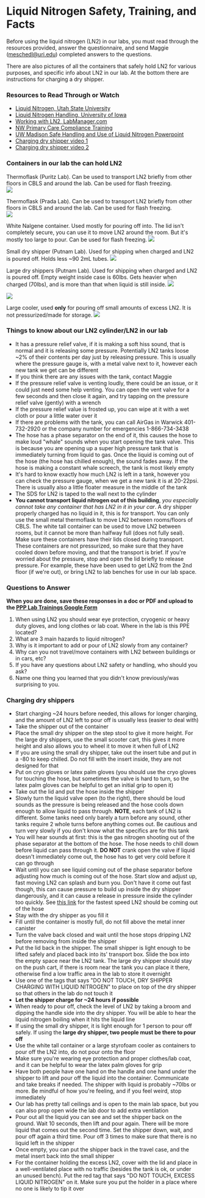 # Liquid Nitrogen Safety, Training, and Facts

Before using the liquid nitrogen (LN2) in our labs, you must read through the resources provided, answer the questionnaire, and send Maggie (meschedl@uri.edu) completed answers to the questions.

There are also pictures of all the containers that safely hold LN2 for various purposes, and specific info about LN2 in our lab. At the bottom there are instructions for charging a dry shipper.

### Resources to Read Through or Watch
- [Liquid Nitrogen, Utah State University](https://research.usu.edu/ehs/liquid-nitrogen/)
- [Liquid Nitrogen Handling, University of Iowa](https://ehs.research.uiowa.edu/liquid-nitrogen-handling)
- [Working with LN2, LabManager.com](https://www.labmanager.com/lab-health-and-safety/working-with-liquid-nitrogen-589)
- [NW Primary Care Compliance Training](http://www.nwprimarycare.com/Staff%20Training%20Info/liquid_nitrogen_ct.pdf)
- [UW Madison Safe Handling and Use of Liquid Nitrogen Powerpoint](https://ehs.wisc.edu/wp-content/uploads/sites/25/2017/01/LiquidNitrogenTraining.pdf)
- [Charging dry shipper video 1](https://www.youtube.com/watch?v=DMTNqk2K35A)
- [Charging dry shipper video 2](https://www.youtube.com/watch?v=6wNbk3gTJHA)

### Containers in our lab the can hold LN2

Thermoflask (Puritz Lab). Can be used to transport LN2 briefly from other floors in CBLS and around the lab. Can be used for flash freezing.  
![](https://raw.githubusercontent.com/meschedl/PPP-Lab-Resources/master/images/IMG_4563.jpg)   

Thermoflask (Prada Lab). Can be used to transport LN2 briefly from other floors in CBLS and around the lab. Can be used for flash freezing.   
![](https://raw.githubusercontent.com/meschedl/PPP-Lab-Resources/master/images/Screen%20Shot%202021-08-05%20at%201.50.11%20PM.png)

White Nalgene container. Used mostly for pouring off into. The lid isn't completely secure, you can use it to move LN2 around the room. But it's mostly too large to pour. Can be used for flash freezing.
![](https://raw.githubusercontent.com/meschedl/PPP-Lab-Resources/master/images/IMG_4567.jpg)    

Small dry shipper (Putnam Lab). Used for shipping when charged and LN2 is poured off. Holds less ~90 2mL tubes.
![](https://raw.githubusercontent.com/meschedl/PPP-Lab-Resources/master/images/IMG_4564.jpg)  

Large dry shippers (Putnam Lab). Used for shipping when charged and LN2 is poured off. Empty weight inside case is 60lbs. Gets heavier when charged (70lbs), and is more than that when liquid is still inside.
![](https://raw.githubusercontent.com/meschedl/PPP-Lab-Resources/master/images/IMG_4566.jpg)  

![](https://raw.githubusercontent.com/meschedl/PPP-Lab-Resources/master/images/IMG_4565.jpg)

Large cooler, used **only** for pouring off small amounts of excess LN2. It is not pressurized/made for storage.
![](https://raw.githubusercontent.com/meschedl/PPP-Lab-Resources/master/images/IMG_4568.jpg)

### Things to know about our LN2 cylinder/LN2 in our lab
- It has a pressure relief valve, if it is making a soft hiss sound, that is normal and it is releasing some pressure. Potentially LN2 tanks loose ~2% of their contents per day just by releasing pressure. This is usually where the pressure gauge is, with a metal valve next to it, however each new tank we get can be different
- If you think there are any issues with the tank, contact Maggie
- If the pressure relief valve is venting loudly, there could be an issue, or it could just need some help venting. You can open the vent valve for a few seconds and then close it again, and try tapping on the pressure relief valve (gently) with a wrench
- If the pressure relief value is frosted up, you can wipe at it with a wet cloth or pour a little water over it
- If there are problems with the tank, you can call AirGas in Warwick 401-732-2920 or the company number for emergencies 1-866-734-3438
- The hose has a phase separator on the end of it, this causes the hose to make loud "whale" sounds when you start opening the tank valve. This is because you are opening up a super high pressure tank that is immediately turning from liquid to gas. Once the liquid is coming out of the hose (the hose has chilled enough), the sound fades away. If the hose is making a constant whale screech, the tank is most likely empty
- It's hard to know exactly how much LN2 is left in a tank, however you can check the pressure gauge, when we get a new tank it is at 20-22psi. There is usually also a little floater measure in the middle of the tank
- The SDS for LN2 is taped to the wall next to the cylinder
- **You cannot transport liquid nitrogen out of this building**, _you especially cannot take any container that has LN2 in it in your car_. A dry shipper properly charged has no liquid in it, this is for transport. You can only use the small metal thermoflask to move LN2 between rooms/floors of CBLS.  The white tall container can be used to move LN2 between rooms, but it cannot be more than halfway full (does not fully seal). Make sure these containers have their lids closed during transport. These containers are not pressurized, so make sure that they have cooled down before moving, and that the transport is brief. If you're worried about the pressure, stop and open the lid briefly to release pressure. For example, these have been used to get LN2 from the 2nd floor (if we're out), or bring LN2 to lab benches for use in our lab space.

### Questions to Answer
**When you are done, save these responses in a doc or PDF and upload to the [PPP Lab Trainings Google Form](https://docs.google.com/forms/d/e/1FAIpQLSc-GkvKIAPjyHMYcQwfDuoZZfON_4pJW19Htjad9_6jw3S_nw/viewform?usp=sf_link)**


1. When using LN2 you should wear eye protection, cryogenic or heavy duty gloves, and long clothes or lab coat. Where in the lab is this PPE located?
2. What are 3 main hazards to liquid nitrogen?
3. Why is it important to add or pour of LN2 slowly from any container?
4. Why can you not travel/move containers with LN2 between buildings or in cars, etc?
5. If you have any questions about LN2 safety or handling, who should you ask?
6. Name one thing you learned that you didn't know previously/was surprising to you.

### Charging dry shippers
- Start charging ~24 hours before needed, this allows for longer charging, and the amount of LN2 left to pour off is usually less (easier to deal with)
- Take the shipper out of the container
- Place the small dry shipper on the step stool to give it more height. For the large dry shippers, use the small scooter cart, this gives it more height and also allows you to wheel it to move it when full of LN2
- If you are using the small dry shipper, take out the insert tube and put in a -80 to keep chilled. Do not fill with the insert inside, they are not designed for that
- Put on cryo gloves or latex palm gloves (you should use the cryo gloves for touching the hose, but sometimes the valve is hard to turn, so the latex palm gloves can be helpful to get an initial grip to open it)
- Take out the lid and put the hose inside the shipper
- Slowly turn the liquid valve open (to the right), there should be loud sounds as the pressure is being released and the hose cools down enough to allow liquid to pass through. **NOTE**, each tank of LN2 is different. Some tanks need only barely a turn before any sound, other tanks require 2 whole turns before anything comes out. Be cautious and turn very slowly if you don't know what the specifics are for this tank
- You will hear sounds at first: this is the gas nitrogen shooting out of the phase separator at the bottom of the hose. The hose needs to chill down before liquid can pass through it. **DO NOT** crank open the valve if liquid doesn't immediately come out, the hose has to get very cold before it can go through
- Wait until you can see liquid coming out of the phase separator before adjusting how much is coming out of the hose. Start slow and adjust up, fast moving LN2 can splash and burn you. Don't have it come out fast though, this can cause pressure to build up inside the dry shipper dangerously, and it can cause a release in pressure inside the cylinder too quickly. See [this link](https://drive.google.com/file/d/1FZQrLs4ICHgxuS3OcmlR1x4jRo3x7ayp/view?usp=sharing) for the fastest speed LN2 should be coming out of the hose
- Stay with the dry shipper as you fill it
- Fill until the container is mostly full, do not fill above the metal inner canister
- Turn the valve back closed and wait until the hose stops dripping LN2 before removing from inside the shipper
- Put the lid back in the shipper. The small shipper is light enough to be lifted safely and placed back into its' transport box. Slide the box into the empty space near the LN2 tank. The large dry shipper should stay on the push cart, if there is room near the tank you can place it there, otherwise find a low traffic area in the lab to store it overnight
- Use one of the tags that says "DO NOT TOUCH, DRY SHIPPER CHARGING WITH LIQUID NITROGEN" to place on top of the dry shipper so that others in the lab do not touch it
- **Let the shipper charge for ~24 hours if possible**
- When ready to pour off, check the level of LN2 by taking a broom and dipping the handle side into the dry shipper. You will be able to hear the liquid nitrogen boiling when it hits the liquid line
- If using the small dry shipper, it is light enough for 1 person to pour off safely. If using the **large dry shipper, two people must be there to pour off**
- Use the white tall container or a large styrofoam cooler as containers to pour off the LN2 into, do not pour onto the floor
- Make sure you're wearing eye protection and proper clothes/lab coat, and it can be helpful to wear the latex palm gloves for grip
- Have both people have one hand on the handle and one hand under the shipper to lift and pour off the liquid into the container. Communicate and take breaks if needed. The shipper with liquid is probably ~70lbs or more. Be mindful of how you're feeling, and if you feel weird, stop immediately
- Our lab has pretty tall ceilings and is open to the main lab space, but you can also prop open wide the lab door to add extra ventilation
- Pour out all the liquid you can see and set the shipper back on the ground. Wait 10 seconds, then lift and pour again. There will be more liquid that comes out the second time. Set the shipper down, wait, and pour off again a third time. Pour off 3 times to make sure that there is no liquid left in the shipper
- Once empty, you can put the shipper back in the travel case, and the metal insert back into the small shipper
- For the container holding the excess LN2, cover with the lid and place in a well-ventilated place with no traffic (besides the tank is ok, or under an unused bench). Put the red tag that says "DO NOT TOUCH, EXCESS LIQUID NITROGEN" on it. Make sure you put the holder in a place where no one is likely to tip it over
